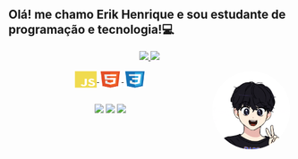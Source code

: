 ## Olá! me chamo Erik Henrique e sou estudante de programação e tecnologia!💻

<div align="center">
  <a href="https://github.com/ErikSilvaa">
  <img height="160em" src="https://github-readme-stats.vercel.app/api?username=eriksilvaa&show_icons=true&theme=react&include_all_commits=true&count_private=true"/>
  <img height="140em" src="https://github-readme-stats.vercel.app/api/top-langs/?username=eriksilvaa&layout=compact&langs_count=7&theme=react"/>
</div>

<div style="display: inline_block" align="center"><br>
  <img align="center" alt="Erik-Js" height="30" width="40" src="https://raw.githubusercontent.com/devicons/devicon/master/icons/javascript/javascript-plain.svg">
  <img align="center" alt="Erik-HTML" height="30" width="40" src="https://raw.githubusercontent.com/devicons/devicon/master/icons/html5/html5-original.svg">
  <img align="center" alt="Erik-CSS" height="30" width="40" src="https://raw.githubusercontent.com/devicons/devicon/master/icons/css3/css3-original.svg">
  <img align="right" alt="Erik-CSS" height="140" width="140" style="border-radius:150px;" src="https://github.com/ErikSilvaa/ErikSilvaa/blob/main/giphy.gif">
</div>
  
##

<div align="center"> 
  <a href="https://www.instagram.com/erik.__silva/ target="_blank"><img src="https://img.shields.io/badge/-Instagram-%23E4405F?style=for-the-badge&logo=instagram&logoColor=white" target="_blank"></a>
  <a href = "mailto:#"><img src="https://img.shields.io/badge/-Gmail-%23333?style=for-the-badge&logo=gmail&logoColor=white" target="_blank"></a>
  <a href="https://www.linkedin.com/in/erik-henrique-804583210/" target="_blank"><img src="https://img.shields.io/badge/-LinkedIn-%230077B5?style=for-the-badge&logo=linkedin&logoColor=white" target="_blank"></a> 
</div>
